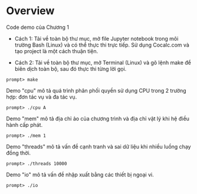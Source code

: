 # Overview

Code demo của Chương 1

- Cách 1: Tải về toàn bộ thư mục, mở file Jupyter notebook trong môi trường Bash (Linux) và có thể thực thi trực tiếp. Sử dụng Cocalc.com và tạo project là một cách thuận tiện.

- Cách 2: Tải về toàn bộ thư mục, mở Terminal (Linux) và gõ lệnh make để biên dịch toàn bộ, sau đó thực thi từng lời gọi.
```
prompt> make
```

Demo "cpu" mô tả quá trình phân phối quyền sử dụng CPU trong 2 trường hợp: đơn tác vụ và đa tác vụ.

```
prompt> ./cpu A
```

Demo "mem" mô tả địa chỉ ảo của chương trình và địa chỉ vật lý khi hệ điều hành cấp phát.

```
prompt> ./mem 1
```

Demo "threads" mô tả vấn đề cạnh tranh và sai dữ liệu khi nhiều luồng chạy đồng thời.
```
prompt> ./threads 10000
```
Demo "io" mô tả vấn đề nhập xuất bằng các thiết bị ngoại vi.
```
prompt> ./io
```


